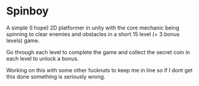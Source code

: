 # Spinboy
A simple (I hope) 2D platformer in unity with the core mechanic being spinning to clear enemies and obstacles in a short 15 level (+ 3 bonus levels) game.

Go through each level to complete the game and collect the secret coin in each level to unlock a bonus.

Working on this with some other fucknuts to keep me in line so if I dont get this done something is seriously wrong.
